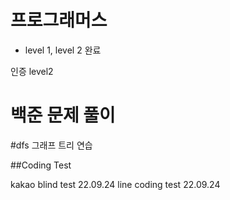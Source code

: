 # 프로그래머스
- level 1, level 2 완료

인증 level2

# 백준 문제 풀이

#dfs 그래프 트리 연습

##Coding Test

kakao blind test 22.09.24
line coding test 22.09.24
